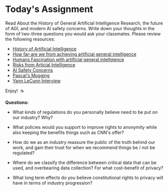 # Today's Assignment

Read About the History of General Artificial Intelligence Research, the future of AGI, and modern AI safety concerns. Write down your thoughts in the form of two-three questions you would ask your classmates. Please review the following resources:

* [History of Artificial Intelligence](http://sitn.hms.harvard.edu/flash/2017/history-artificial-intelligence/)
* [How far-are we from achieving artificial general intelligence](https://www.forbes.com/sites/cognitiveworld/2019/06/10/how-far-are-we-from-achieving-artificial-general-intelligence/#e8aa1876dc4d)
* [Humans Fascination with artificial general intellgience](https://www.informationweek.com/big-data/ai-machine-learning/humans-fascination-with-artificial-general-intelligence/a/d-id/1334885)
* [Risks from Articial Intelligence](https://www.cser.ac.uk/research/risks-from-artificial-intelligence/)
* [AI Safety Concerns](https://www.vox.com/future-perfect/2019/1/9/18174081/fhi-govai-ai-safety-american-public-worried-ai-catastrophe)
* [Pascal's Mugging](https://www.youtube.com/watch?v=JRuNA2eK7w0)
* [Yann LeCunn Interview](https://www.youtube.com/watch?v=SGSOCuByo24)

Enjoy!  :coffee:

**Questions:**
- What kinds of regulations do you personally believe need to be put on our industry? Why?

- What policies would you support to improve rights to anonymity while also keeping the benefits things such as CNN's offer?

- How do we as an industry reassure the public of the truth behind our work, and gain their trust for when we recommend things be / not be regulated?

- Where do we classify the difference between critical data that can be used, and overbearing data collection? For what cost-benefit of privacy?

- What long term effects do you believe constitutional rights to privacy will have in terms of industry progression? 
